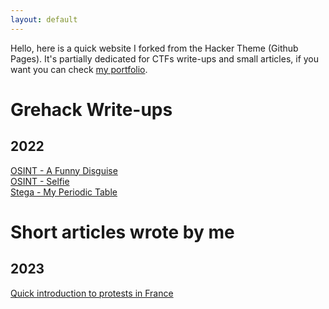 ```yaml
---
layout: default
---
```


Hello, here is a quick website I forked from the Hacker Theme (Github Pages).
It's partially dedicated for CTFs write-ups and small articles, if you want you can check [my portfolio](https://m0onshadow.github.io).

# Grehack Write-ups

## 2022

[OSINT - A Funny Disguise](ctf/grehack/funny_disguise.md)<br/>
[OSINT - Selfie](ctf/grehack/selfie.md)<br/>
[Stega - My Periodic Table](ctf/grehack/periodic_table.md)<br/>

# Short articles wrote by me

## 2023

[Quick introduction to protests in France](/articles/how_do_french_protesters.md)<br/>
